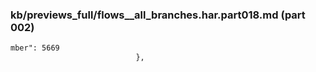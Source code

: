 ### kb/previews_full/flows__all_branches.har.part018.md (part 002)

```md
mber": 5669
                            },
   
```

```
